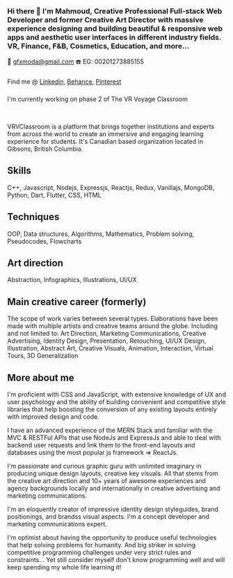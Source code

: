 ### Hi there 👋 I'm Mahmoud, Creative Professional Full-stack Web Developer and former Creative Art Director with massive experience designing and building beautiful & responsive web apps and aesthetic user interfaces in different industry fields. VR, Finance, F&B, Cosmetics, Education, and more...

📧 gfxmoda@gmail.com
☎️ EG: 00201273885155
###
Find me @ [Linkedin](https://www.linkedin.com/in/gfxmoda/), [Behance](https://www.behance.net/gfxmoda), [Pinterest](https://www.pinterest.com/gfxmoda/_saved/)
###
I'm currently working on phase 2 of The VR Voyage Classroom
###
<a href="https://www.vrvclassroom.com" target="_blank"><img src="https://www.vrvclassroom.com/images/landing-homepage.png" alt="" /></a>
###
VRVClassroom is a platform that brings together institutions and experts from across the world to create an immersive and engaging learning experience for students. It's Canadian based organization located in Gibsons, British Columbia.

## Skills
C++, Javascript, Nodejs, Expressjs, Reactjs, Redux, Vanillajs, MongoDB, Python, Dart, Flutter, CSS, HTML

## Techniques
OOP, Data structures, Algorithms, Mathematics, Problem solving, Pseudocodes, Flowcharts

## Art direction
Abstraction, Infographics, Illustrations, UI/UX

## Main creative career (formerly)
The scope of work varies between several types. Elaborations have been made with multiple artists and creative teams around the globe. Including and not limited to:
Art Direction, Marketing Communications, Creative Advertising, Identity Design, Presentation, Retouching, UI/UX Design, Illustration, Abstract Art, Creative Visuals, Animation, Interaction, Virtual Tours, 3D Generalization

## More about me
I'm proficient with CSS and JavaScript, with extensive knowledge of UX and user psychology and the ability of building convenient and competitive style libraries that help boosting the conversion of any existing layouts entirely with improved design and code.

I have an advanced experience of the MERN Stack and familiar with the MVC & RESTFul APIs that use NodeJs and ExpressJs and able to deal with backend user requests and link them to the front-end layouts and databases using the most popular js framework => ReactJs.

I'm passionate and curious graphic guru with unlimited imaginary in producing unique design layouts, creative key visuals. All that stems from the creative art direction and 10+ years of awesome experiences and agency backgrounds locally and internationally in creative advertising and marketing communications.

I'm an eloquently creator of impressive identity design styleguides, brand positionings, and brandss visual aspects. I'm a concept developer and marketing communications expert.

I'm optimist about having the opportunity to produce useful technologies that help solving problems for humanity. And big striker in solving competitive programming challenges under very strict rules and constraints... Yet still consider myself don't know programming well and will keep spending my whole life learning it!
